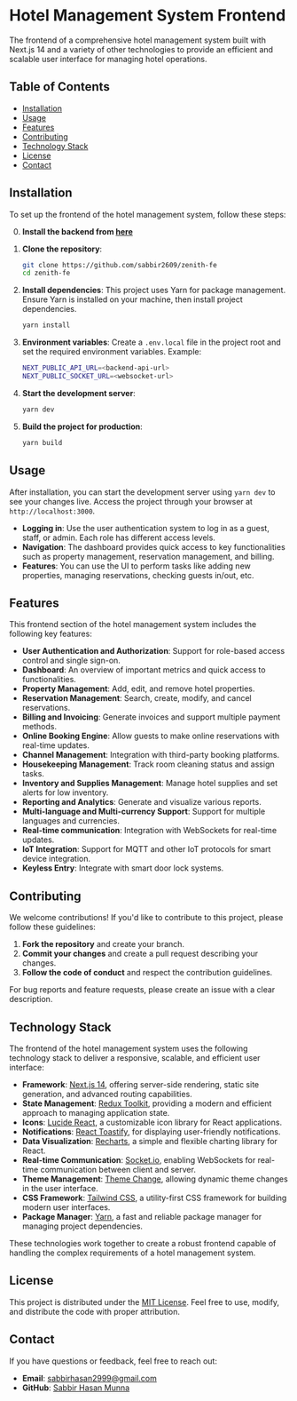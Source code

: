 # Hotel Management System Frontend

The frontend of a comprehensive hotel management system built with Next.js 14 and a variety of other technologies to provide an efficient and scalable user interface for managing hotel operations.

## Table of Contents

- [Installation](#installation)
- [Usage](#usage)
- [Features](#features)
- [Contributing](#contributing)
- [Technology Stack](#technology-stack)
- [License](#license)
- [Contact](#contact)

## Installation

To set up the frontend of the hotel management system, follow these steps:

0. **Install the backend from [here](https://github.com/sabbir2609/zenith-be)**

1. **Clone the repository**:

   ```bash
   git clone https://github.com/sabbir2609/zenith-fe
   cd zenith-fe
   ```

2. **Install dependencies**:
   This project uses Yarn for package management. Ensure Yarn is installed on your machine, then install project dependencies.

   ```bash
   yarn install
   ```

3. **Environment variables**:
   Create a `.env.local` file in the project root and set the required environment variables. Example:

   ```bash
   NEXT_PUBLIC_API_URL=<backend-api-url>
   NEXT_PUBLIC_SOCKET_URL=<websocket-url>
   ```

4. **Start the development server**:

   ```bash
   yarn dev
   ```

5. **Build the project for production**:
   ```bash
   yarn build
   ```

## Usage

After installation, you can start the development server using `yarn dev` to see your changes live. Access the project through your browser at `http://localhost:3000`.

- **Logging in**: Use the user authentication system to log in as a guest, staff, or admin. Each role has different access levels.
- **Navigation**: The dashboard provides quick access to key functionalities such as property management, reservation management, and billing.
- **Features**: You can use the UI to perform tasks like adding new properties, managing reservations, checking guests in/out, etc.

## Features

This frontend section of the hotel management system includes the following key features:

- **User Authentication and Authorization**: Support for role-based access control and single sign-on.
- **Dashboard**: An overview of important metrics and quick access to functionalities.
- **Property Management**: Add, edit, and remove hotel properties.
- **Reservation Management**: Search, create, modify, and cancel reservations.
- **Billing and Invoicing**: Generate invoices and support multiple payment methods.
- **Online Booking Engine**: Allow guests to make online reservations with real-time updates.
- **Channel Management**: Integration with third-party booking platforms.
- **Housekeeping Management**: Track room cleaning status and assign tasks.
- **Inventory and Supplies Management**: Manage hotel supplies and set alerts for low inventory.
- **Reporting and Analytics**: Generate and visualize various reports.
- **Multi-language and Multi-currency Support**: Support for multiple languages and currencies.
- **Real-time communication**: Integration with WebSockets for real-time updates.
- **IoT Integration**: Support for MQTT and other IoT protocols for smart device integration.
- **Keyless Entry**: Integrate with smart door lock systems.

## Contributing

We welcome contributions! If you'd like to contribute to this project, please follow these guidelines:

1. **Fork the repository** and create your branch.
2. **Commit your changes** and create a pull request describing your changes.
3. **Follow the code of conduct** and respect the contribution guidelines.

For bug reports and feature requests, please create an issue with a clear description.

## Technology Stack

The frontend of the hotel management system uses the following technology stack to deliver a responsive, scalable, and efficient user interface:

- **Framework**: [Next.js 14](https://nextjs.org/), offering server-side rendering, static site generation, and advanced routing capabilities.
- **State Management**: [Redux Toolkit](https://redux-toolkit.js.org/), providing a modern and efficient approach to managing application state.
- **Icons**: [Lucide React](https://lucide.dev/docs/usage/react), a customizable icon library for React applications.
- **Notifications**: [React Toastify](https://fkhadra.github.io/react-toastify/), for displaying user-friendly notifications.
- **Data Visualization**: [Recharts](http://recharts.org/), a simple and flexible charting library for React.
- **Real-time Communication**: [Socket.io](https://socket.io/), enabling WebSockets for real-time communication between client and server.
- **Theme Management**: [Theme Change](https://www.npmjs.com/package/theme-change), allowing dynamic theme changes in the user interface.
- **CSS Framework**: [Tailwind CSS](https://tailwindcss.com/), a utility-first CSS framework for building modern user interfaces.
- **Package Manager**: [Yarn](https://yarnpkg.com/), a fast and reliable package manager for managing project dependencies.

These technologies work together to create a robust frontend capable of handling the complex requirements of a hotel management system.

## License

This project is distributed under the [MIT License](LICENSE). Feel free to use, modify, and distribute the code with proper attribution.

## Contact

If you have questions or feedback, feel free to reach out:

- **Email**: sabbirhasan2999@gmail.com
- **GitHub**: [Sabbir Hasan Munna](https://github.com/sabbir2609)
